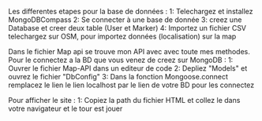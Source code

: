 Les differentes etapes pour la base de données :
1: Telechargez et installez MongoDBCompass
2: Se connecter à une base de donnée 
3: creez une Database et creer deux table (User et Marker)
4: Importez un fichier CSV telechargez sur OSM, pour importez données (localisation) sur la map  


Dans le fichier Map api se trouve mon API avec avec toute mes methodes.
Pour le connectez a la BD que vous venez de creez sur MongoDB :
1: Ouvrer le fichier Map-API dans un editeur de code 
2: Depliez "Models" et ouvrez le fichier "DbConfig"
3: Dans la fonction Mongoose.connect remplacez le lien le lien localhost par le lien de votre BD pour les connectez


Pour afficher le site :
1: Copiez la path du fichier HTML et collez le dans votre navigateur et le tour est jouer
